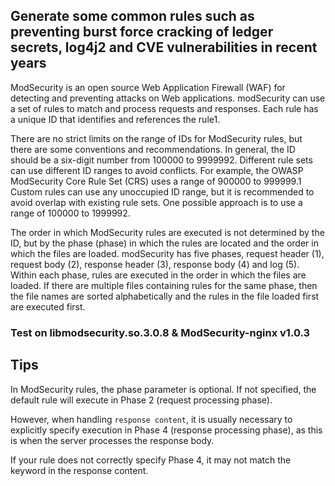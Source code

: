 ## Generate some common rules such as preventing burst force cracking of ledger secrets, log4j2 and CVE vulnerabilities in recent years
ModSecurity is an open source Web Application Firewall (WAF) for detecting and preventing attacks on Web applications. modSecurity can use a set of rules to match and process requests and responses. Each rule has a unique ID that identifies and references the rule1.

There are no strict limits on the range of IDs for ModSecurity rules, but there are some conventions and recommendations. In general, the ID should be a six-digit number from 100000 to 9999992. Different rule sets can use different ID ranges to avoid conflicts. For example, the OWASP ModSecurity Core Rule Set (CRS) uses a range of 900000 to 999999.1 Custom rules can use any unoccupied ID range, but it is recommended to avoid overlap with existing rule sets. One possible approach is to use a range of 100000 to 1999992.

The order in which ModSecurity rules are executed is not determined by the ID, but by the phase (phase) in which the rules are located and the order in which the files are loaded. modSecurity has five phases, request header (1), request body (2), response header (3), response body (4) and log (5). Within each phase, rules are executed in the order in which the files are loaded. If there are multiple files containing rules for the same phase, then the file names are sorted alphabetically and the rules in the file loaded first are executed first.

###  Test on libmodsecurity.so.3.0.8 & ModSecurity-nginx v1.0.3


## Tips
In ModSecurity rules, the phase parameter is optional. If not specified, the default rule will execute in Phase 2 (request processing phase).

However, when handling `response content`, it is usually necessary to explicitly specify execution in Phase 4 (response processing phase), as this is when the server processes the response body.

If your rule does not correctly specify Phase 4, it may not match the keyword in the response content.
